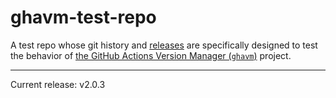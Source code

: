# ghavm-test-repo

A test repo whose git history and [releases][] are specifically designed to test
the behavior of [the GitHub Actions Version Manager (`ghavm`)][ghavm] project.

---

Current release: v2.0.3

[ghavm]: https://github.com/mccutchen/ghavm
[releases]: https://github.com/mccutchen/ghavm-test-repo/releases
